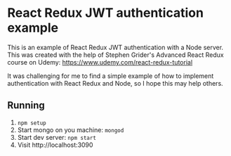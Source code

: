 # React Redux JWT authentication example

This is an example of React Redux JWT authentication with a Node server. This was created with the help of Stephen Grider's Advanced React Redux course on Udemy: https://www.udemy.com/react-redux-tutorial

It was challenging for me to find a simple example of how to implement authentication with React Redux and Node, so I hope this may help others.

## Running

1. `npm setup`
2. Start mongo on you machine: `mongod`
3. Start dev server: `npm start`
4. Visit http://localhost:3090
